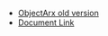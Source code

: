 * [ObjectArx old version](http://forums.autodesk.com/t5/programmirovanie-objectarx-arx/objectarx-sdk-starye-i-novye-versii/m-p/2923492)
* [Document Link](http://www.theswamp.org/index.php?topic=32381.0)